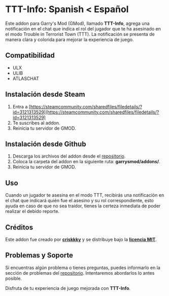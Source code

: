 # TTT-Info: Spanish &lt; Español
Este addon para Garry's Mod (GMod), llamado **TTT-Info**, agrega una notificación en el chat que indica el rol del jugador que te ha asesinado en el modo Trouble in Terrorist Town (TTT). La notificación se presenta de manera clara y colorida para mejorar la experiencia de juego.

## Compatibilidad
*  ULX
*  ULIB
*  ATLASCHAT
## Instalación desde Steam

1.  Entra a [https://steamcommunity.com/sharedfiles/filedetails/?id=3121313529](https://steamcommunity.com/sharedfiles/filedetails/?id=3121313529)
2.  Te suscribes al addon.
3.  Reinicia tu servidor de GMOD.

## Instalación desde Github

1.  Descarga los archivos del addon desde el [repositorio](https://steamcommunity.com/linkfilter/?u=https%3A%2F%2Fgithub.com%2Fcriskkky%2Fttt-info).
2.  Coloca la carpeta del addon en la siguiente ruta: **garrysmod/addons/**.
3.  Reinicia tu servidor de GMOD.

## Uso
Cuando un jugador te asesina en el modo TTT, recibirás una notificación en el chat que indicará quién fue el asesino y su rol correspondiente, esto ayuda en caso de que no sea traidor, tienes la certeza inmediata de poder realizar el debido reporte.

## Créditos
Este addon fue creado por [**criskkky**](https://steamcommunity.com/linkfilter/?u=https%3A%2F%2Fcriskkky.carrd.co) y se distribuye bajo la [**licencia MIT**](https://steamcommunity.com/linkfilter/?u=https%3A%2F%2Fes.wikipedia.org%2Fwiki%2FLicencia_MIT).

## Problemas y Soporte
Si encuentras algún problema o tienes preguntas, puedes informarlo en la sección de problemas del [repositorio](https://steamcommunity.com/linkfilter/?u=https%3A%2F%2Fgithub.com%2Fcriskkky%2Fttt-info). Intentaremos abordarlos lo antes posible.

Disfruta de tu experiencia de juego mejorada con **TTT-Info**.
